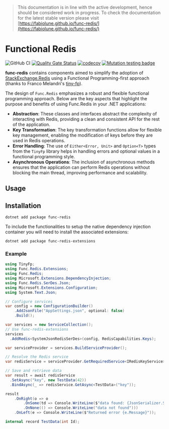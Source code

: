 > This documentation is in line with the active development, hence should be considered work in progress. To check the documentation for the latest stable version please visit [https://fabiolune.github.io/func-redis/](https://fabiolune.github.io/func-redis/)

# Functional Redis

![GitHub CI](https://github.com/fabiolune/func-redis/actions/workflows/main.yaml/badge.svg)
[![Quality Gate Status](https://sonarcloud.io/api/project_badges/measure?project=fabiolune_func-redis&metric=alert_status)](https://sonarcloud.io/summary/new_code?id=fabiolune_func-redis)
[![codecov](https://codecov.io/gh/fabiolune/func-redis/graph/badge.svg?token=EBG533UNGE)](https://codecov.io/gh/fabiolune/func-redis)
[![Mutation testing badge](https://img.shields.io/endpoint?style=flat&url=https%3A%2F%2Fbadge-api.stryker-mutator.io%2Fgithub.com%2Ffabiolune%2Ffunc-redis%2Fmain)](https://dashboard.stryker-mutator.io/reports/github.com/fabiolune/func-redis/main)

__func-redis__ contains components aimed to simplify the adoption of [StackExchange.Redis](https://github.com/StackExchange/StackExchange.Redis) using a Functional Programming-first approach (thanks to Franco Melandri's [tiny-fp](https://github.com/FrancoMelandri/tiny-fp)).

The design of `Func.Redis` emphasizes a robust and flexible functional programming approach. Below are the key aspects that highlight the purpose and benefits of using Func.Redis in your .NET applications:

- __Abstraction__: These classes and interfaces abstract the complexity of interacting with Redis, providing a clean and consistent API for the rest of the application.
- __Key Transformation__: The key transformation functions allow for flexible key management, enabling the modification of keys before they are used in Redis operations.
- __Error Handling__: The use of `Either<Error, Unit>` and `Option<T>` types from the `TinyFp` library helps in handling errors and optional values in a functional programming style.
- __Asynchronous Operations__: The inclusion of asynchronous methods ensures that the application can perform Redis operations without blocking the main thread, improving performance and scalability.

## Usage

## Installation

```shell
dotnet add package func-redis
```

To include the functionalities to setup the native dependency injection container you will need to install the associated extensions:

```shell
dotnet add package func-redis-extensions
```

### Example

```csharp
using TinyFp;
using Func.Redis.Extensions;
using Func.Redis;
using Microsoft.Extensions.DependencyInjection;
using Func.Redis.SerDes.Json;
using Microsoft.Extensions.Configuration;
using System.Text.Json;

// Configure services 
var config = new ConfigurationBuilder()
    .AddJsonFile("AppSettings.json", optional: false)
    .Build();

var services = new ServiceCollection();
// Use func-redis-extensions
services
  .AddRedis<SystemJsonRedisSerDes>(config, RedisCapabilities.Keys);

var serviceProvider = services.BuildServiceProvider();

// Resolve the Redis service 
var redisService = serviceProvider.GetRequiredService<IRedisKeyService>();

// Save and retrieve data
var result = await redisService
  .SetAsync("key", new TestData(42))
  .BindAsync(_ => redisService.GetAsync<TestData>("key"));

result
    .OnRight(o => o
        .OnSome(td => Console.WriteLine($"data found: {JsonSerializer.Serialize(td)}"))
        .OnNone(() => Console.WriteLine("data not found")))
    .OnLeft(e => Console.WriteLine($"Returned error {e.Message}"));

internal record TestData(int Id);
```
